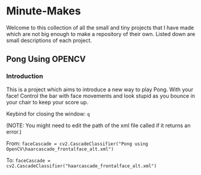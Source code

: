 # Minute-Makes

Welcome to this collection of all the small and tiny projects that I have made which are not big enough to make a repository of their own. Listed down are small descriptions of each project.

## Pong Using OPENCV

### Introduction

This is a project which aims to introduce a new way to play Pong. With your face!
Control the bar with face movements and look stupid as you bounce in your chair to keep your score up.

Keybind for closing the window: `q`

(NOTE: You might need to edit the path of the xml file called if it returns an error.)

From:
`faceCascade = cv2.CascadeClassifier("Pong using OpenCV\haarcascade_frontalface_alt.xml")`

To:
`faceCascade = cv2.CascadeClassifier("haarcascade_frontalface_alt.xml")`